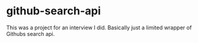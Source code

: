 # github-search-api
This was a project for an interview I did. Basically just a limited wrapper of Githubs search api.
